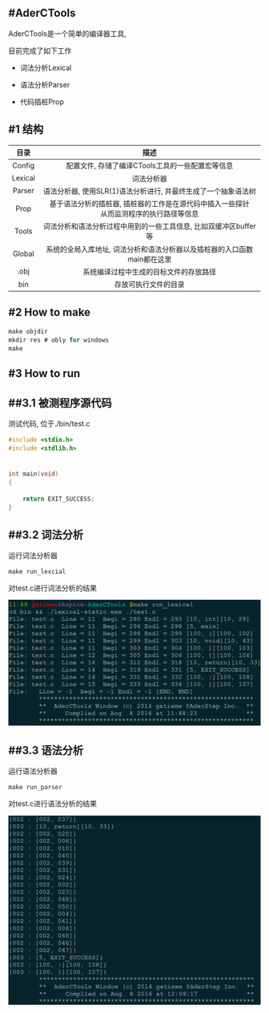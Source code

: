 #AderCTools
-------

AderCTools是一个简单的编译器工具, 

目前完成了如下工作

*   词法分析Lexical

*   语法分析Parser

*   代码插桩Prop

#1	结构
-------


| 目录 | 描述 |
|:-------:|:-------:|
| Config  | 配置文件, 存储了编译CTools工具的一些配置宏等信息 |
| Lexical | 词法分析器 |
| Parser  | 语法分析器, 使用SLR(1)语法分析进行, 并最终生成了一个抽象语法树 |
| Prop    | 基于语法分析的插桩器, 插桩器的工作是在源代码中插入一些探针<br>从而监测程序的执行路径等信息 |
| Tools   | 词法分析和语法分析过程中用到的一些工具信息, 比如双缓冲区buffer等 |
| Global  | 系统的全局入库地址, 词法分析和语法分析器以及插桩器的入口函数main都在这里 |
| .obj    | 系统编译过程中生成的目标文件的存放路径 |
| bin     | 存放可执行文件的目录 |



#2	How to make
-------


```c
make objdir
mkdir res # obly for windows
make
```

#3	How to run
-------


##3.1	被测程序源代码
-------

测试代码, 位于./bin/test.c

```cpp
#include <stdio.h>
#include <stdlib.h>


int main(void)
{

    return EXIT_SUCCESS;
}
```


##3.2	词法分析
-------


运行词法分析器

```cpp
make run_lexcial
```

对test.c进行词法分析的结果

![词法分析器](./images/run_lexical.png)

##3.3	语法分析
-------

运行语法分析器

```cpp
make run_parser
```

对test.c进行语法分析的结果

![语法分析器](./images/run_parser.png)
